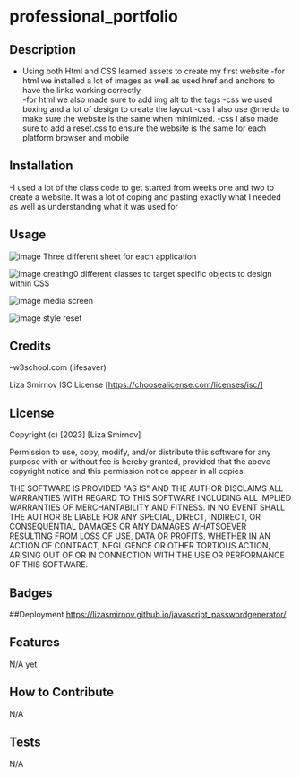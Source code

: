 # professional_portfolio

## Description

- Using both Html and CSS learned assets to create my first website
-for html we installed a lot of images as well as used href and anchors to have the links working correctly\
-for html we also made sure to add img alt to the tags
-css we used boxing and a lot of design to create the layout
-css I also use @meida to make sure the website is the same when minimized.
-css I also made sure to add a reset.css to ensure the website is the same for each platform browser and mobile


## Installation

-I used a lot of the class code to get started from weeks one and two to create a website. It was a lot of coping and pasting exactly what I needed as well as understanding what it was used for

## Usage
![image](https://user-images.githubusercontent.com/122588135/219582907-2fdd4644-4733-4d4f-bbd7-8e169d4a5ad8.png)
Three different sheet for each application

![image](https://user-images.githubusercontent.com/122588135/219583161-2101e385-2d44-4c07-9cc9-703e8c674f21.png)
creating0 different classes to target specific objects to design within CSS

![image](https://user-images.githubusercontent.com/122588135/219583531-53813b9b-2079-4818-b133-8d499343d72f.png)
media screen

![image](https://user-images.githubusercontent.com/122588135/219583690-9224db46-5782-4613-bf0c-8e458aaed4d2.png)
style reset
## Credits

-w3school.com (lifesaver)

Liza Smirnov
ISC License [https://choosealicense.com/licenses/isc/]

## License

Copyright (c) [2023] [Liza Smirnov]

Permission to use, copy, modify, and/or distribute this software for any
purpose with or without fee is hereby granted, provided that the above
copyright notice and this permission notice appear in all copies.

THE SOFTWARE IS PROVIDED "AS IS" AND THE AUTHOR DISCLAIMS ALL WARRANTIES WITH
REGARD TO THIS SOFTWARE INCLUDING ALL IMPLIED WARRANTIES OF MERCHANTABILITY
AND FITNESS. IN NO EVENT SHALL THE AUTHOR BE LIABLE FOR ANY SPECIAL, DIRECT,
INDIRECT, OR CONSEQUENTIAL DAMAGES OR ANY DAMAGES WHATSOEVER RESULTING FROM
LOSS OF USE, DATA OR PROFITS, WHETHER IN AN ACTION OF CONTRACT, NEGLIGENCE OR
OTHER TORTIOUS ACTION, ARISING OUT OF OR IN CONNECTION WITH THE USE OR
PERFORMANCE OF THIS SOFTWARE.

## Badges

##Deployment
https://lizasmirnov.github.io/javascript_passwordgenerator/


## Features

N/A yet

## How to Contribute

N/A

## Tests

N/A

